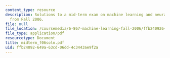 ```yaml
---
content_type: resource
description: Solutions to a mid-term exam on machine learning and neural networks
  from Fall 2006.
file: null
file_location: /coursemedia/6-867-machine-learning-fall-2006/ffb24092649a63cd06dd4c3443ae9f2a_midterm_f06soln.pdf
file_type: application/pdf
resourcetype: Document
title: midterm_f06soln.pdf
uid: ffb24092-649a-63cd-06dd-4c3443ae9f2a
---
```

